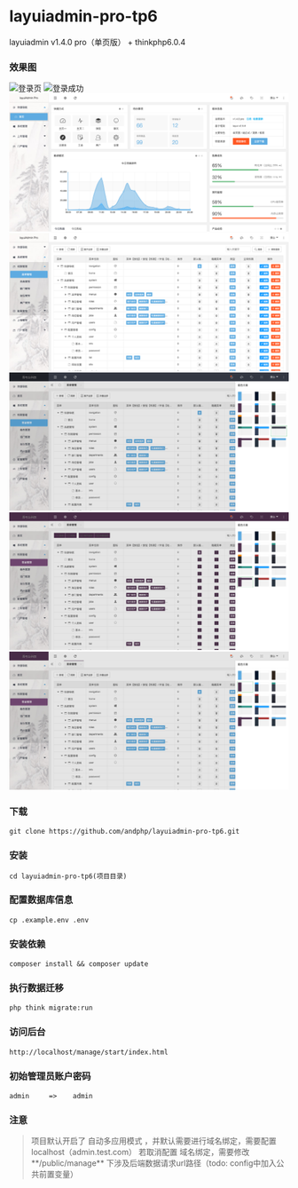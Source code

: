 # layuiadmin-pro-tp6
layuiadmin v1.4.0 pro（单页版） + thinkphp6.0.4

### 效果图
![登录页](https://github.com/andphp/layuiadmin-pro-tp6/blob/master/public/static/images/readme1.png?raw=true)
![登录成功](https://github.com/andphp/layuiadmin-pro-tp6/blob/master/public/static/images/readme2.png?raw=true)
![欢迎页](https://github.com/andphp/layuiadmin-pro-tp6/blob/master/public/static/images/readme3.png?raw=true)
![菜单权限页](https://github.com/andphp/layuiadmin-pro-tp6/blob/master/public/static/images/readme4.png?raw=true)
![切换主题](https://github.com/andphp/layuiadmin-pro-tp6/blob/master/public/static/images/readme5.png?raw=true)
![切换主题](https://github.com/andphp/layuiadmin-pro-tp6/blob/master/public/static/images/readme6.png?raw=true)
![切换主题](https://github.com/andphp/layuiadmin-pro-tp6/blob/master/public/static/images/readme7.png?raw=true)
### 下载

```
git clone https://github.com/andphp/layuiadmin-pro-tp6.git
```

### 安装

```
cd layuiadmin-pro-tp6(项目目录)
```

### 配置数据库信息

```
cp .example.env .env
```

### 安装依赖
```
composer install && composer update
```
### 执行数据迁移

```
php think migrate:run
```

### 访问后台

```
http://localhost/manage/start/index.html
```

### 初始管理员账户密码

```
admin     =>    admin
```

### 注意

> 项目默认开启了 自动多应用模式 ，并默认需要进行域名绑定，需要配置 localhost（admin.test.com）
> 若取消配置 域名绑定，需要修改**/public/manage** 下涉及后端数据请求url路径（todo: config中加入公共前置变量）